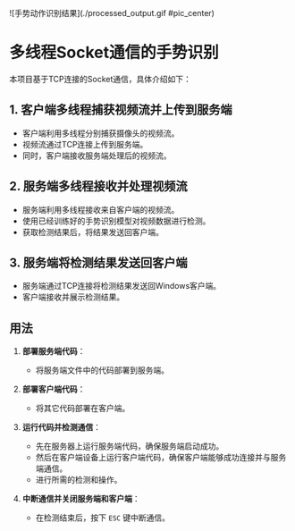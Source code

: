 ![手势动作识别结果](./processed_output.gif #pic_center)
# 多线程Socket通信的手势识别

本项目基于TCP连接的Socket通信，具体介绍如下：

## 1. 客户端多线程捕获视频流并上传到服务端
- 客户端利用多线程分别捕获摄像头的视频流。
- 视频流通过TCP连接上传到服务端。
- 同时，客户端接收服务端处理后的视频流。

## 2. 服务端多线程接收并处理视频流
- 服务端利用多线程接收来自客户端的视频流。
- 使用已经训练好的手势识别模型对视频数据进行检测。
- 获取检测结果后，将结果发送回客户端。

## 3. 服务端将检测结果发送回客户端
- 服务端通过TCP连接将检测结果发送回Windows客户端。
- 客户端接收并展示检测结果。

## 用法

1. **部署服务端代码**：
   - 将服务端文件中的代码部署到服务端。

2. **部署客户端代码**：
   - 将其它代码部署在客户端。

3. **运行代码并检测通信**：
   - 先在服务器上运行服务端代码，确保服务端启动成功。
   - 然后在客户端设备上运行客户端代码，确保客户端能够成功连接并与服务端通信。
   - 进行所需的检测和操作。

4. **中断通信并关闭服务端和客户端**：
   - 在检测结束后，按下 `ESC` 键中断通信。
